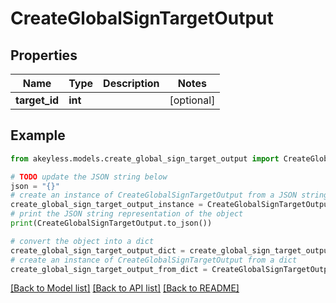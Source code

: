 # CreateGlobalSignTargetOutput


## Properties

Name | Type | Description | Notes
------------ | ------------- | ------------- | -------------
**target_id** | **int** |  | [optional] 

## Example

```python
from akeyless.models.create_global_sign_target_output import CreateGlobalSignTargetOutput

# TODO update the JSON string below
json = "{}"
# create an instance of CreateGlobalSignTargetOutput from a JSON string
create_global_sign_target_output_instance = CreateGlobalSignTargetOutput.from_json(json)
# print the JSON string representation of the object
print(CreateGlobalSignTargetOutput.to_json())

# convert the object into a dict
create_global_sign_target_output_dict = create_global_sign_target_output_instance.to_dict()
# create an instance of CreateGlobalSignTargetOutput from a dict
create_global_sign_target_output_from_dict = CreateGlobalSignTargetOutput.from_dict(create_global_sign_target_output_dict)
```
[[Back to Model list]](../README.md#documentation-for-models) [[Back to API list]](../README.md#documentation-for-api-endpoints) [[Back to README]](../README.md)


